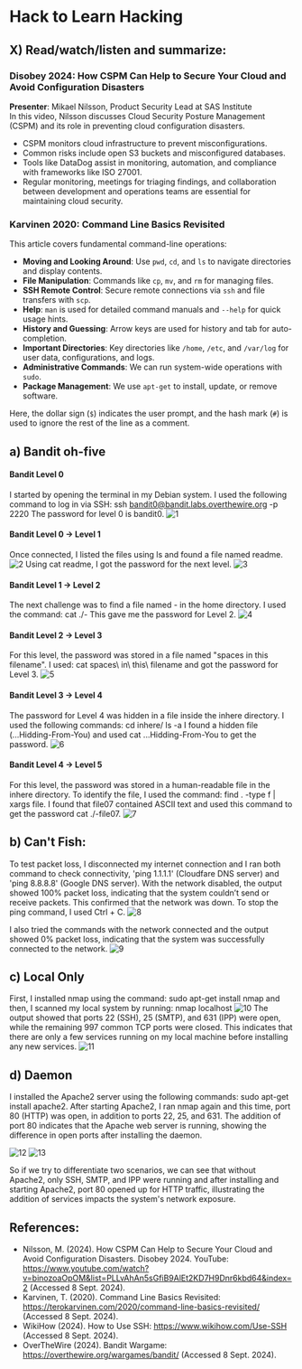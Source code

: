 # Hack to Learn Hacking

## X) Read/watch/listen and summarize:

### Disobey 2024: How CSPM Can Help to Secure Your Cloud and Avoid Configuration Disasters
**Presenter**: Mikael Nilsson, Product Security Lead at SAS Institute  
In this video, Nilsson discusses Cloud Security Posture Management (CSPM) and its role in preventing cloud configuration disasters.  
- CSPM monitors cloud infrastructure to prevent misconfigurations.  
- Common risks include open S3 buckets and misconfigured databases.  
- Tools like DataDog assist in monitoring, automation, and compliance with frameworks like ISO 27001.  
- Regular monitoring, meetings for triaging findings, and collaboration between development and operations teams are essential for maintaining cloud security.

### Karvinen 2020: Command Line Basics Revisited
This article covers fundamental command-line operations:
- **Moving and Looking Around**: Use `pwd`, `cd`, and `ls` to navigate directories and display contents.
- **File Manipulation**: Commands like `cp`, `mv`, and `rm` for managing files.
- **SSH Remote Control**: Secure remote connections via `ssh` and file transfers with `scp`.
- **Help**: `man` is used for detailed command manuals and `--help` for quick usage hints.
- **History and Guessing**: Arrow keys are used for history and tab for auto-completion.
- **Important Directories**: Key directories like `/home`, `/etc`, and `/var/log` for user data, configurations, and logs.
- **Administrative Commands**: We can run system-wide operations with `sudo`.
- **Package Management**: We use `apt-get` to install, update, or remove software.

Here, the dollar sign (`$`) indicates the user prompt, and the hash mark (`#`) is used to ignore the rest of the line as a comment.

## a) Bandit oh-five

#### **Bandit Level 0**
I started by opening the terminal in my Debian system. I used the following command to log in via SSH:
ssh bandit0@bandit.labs.overthewire.org -p 2220
The password for level 0 is bandit0. 
![1](https://github.com/user-attachments/assets/605e7d78-3f85-4c66-a95e-afeb4347e762)

#### **Bandit Level 0 → Level 1**
Once connected, I listed the files using ls and found a file named readme. 
![2](https://github.com/user-attachments/assets/c00aeb98-a8a1-43a5-8254-d4682d8acd44)
Using cat readme, I got the password for the next level.
![3](https://github.com/user-attachments/assets/f8852a7d-414f-4234-80e2-88cef6dcf5d0)

#### **Bandit Level 1 → Level 2**
The next challenge was to find a file named - in the home directory. I used the command:
cat ./- This gave me the password for Level 2.
![4](https://github.com/user-attachments/assets/a14eb01c-6790-4d71-af55-7f066f7a0a62)

#### **Bandit Level 2 → Level 3**
For this level, the password was stored in a file named "spaces in this filename". I used:
cat spaces\ in\ this\ filename and got the password for Level 3.
![5](https://github.com/user-attachments/assets/882310cb-7fae-43e8-9cce-778f29803250)


#### **Bandit Level 3 → Level 4**
The password for Level 4 was hidden in a file inside the inhere directory. I used the following commands:
cd inhere/
ls -a
I found a hidden file (...Hidding-From-You) and used cat ...Hidding-From-You to get the password.
![6](https://github.com/user-attachments/assets/5cc002a9-8f47-489a-807b-f50009cfcf17)


#### **Bandit Level 4 → Level 5**
For this level, the password was stored in a human-readable file in the inhere directory. To identify the file, I used the command: find . -type f | xargs file. I found that file07 contained ASCII text and used this command to get the password cat ./-file07.
![7](https://github.com/user-attachments/assets/d8b8341f-adbf-4379-9855-30ce0d6ebc6c)

## b) Can't Fish: 
To test packet loss, I disconnected my internet connection and I ran both command to check connectivity, 'ping 1.1.1.1' (Cloudfare DNS server) and 'ping 8.8.8.8' (Google DNS server).
With the network disabled, the output showed 100% packet loss, indicating that the system couldn’t send or receive packets. This confirmed that the network was down. To stop the ping command, I used Ctrl + C.
![8](https://github.com/user-attachments/assets/a918095b-a1a4-4ac1-a2ba-eb729e1b4b48)

I also tried the commands with the network connected and the output showed 0% packet loss, indicating that the system was successfully connected to the network. 
![9](https://github.com/user-attachments/assets/d6d68b32-c48c-401a-b22a-0b2ab649751a)


## c)  Local Only
First, I installed nmap using the command: sudo apt-get install nmap and then, I scanned my local system by running: nmap localhost
![10](https://github.com/user-attachments/assets/2eab80b9-98a4-4667-a8ec-8480e08df972)
The output showed that ports 22 (SSH), 25 (SMTP), and 631 (IPP) were open, while the remaining 997 common TCP ports were closed. This indicates that there are only a few services running on my local machine before installing any new services.
![11](https://github.com/user-attachments/assets/da8f3b69-822e-405c-8ba5-6621d1a96a83)


## d) Daemon
I installed the Apache2 server using the following commands: sudo apt-get install apache2. After starting Apache2, I ran nmap again and this time, port 80 (HTTP) was open, in addition to ports 22, 25, and 631. The addition of port 80 indicates that the Apache web server is running, showing the difference in open ports after installing the daemon.

![12](https://github.com/user-attachments/assets/eb745861-f1b7-4e4f-9ffb-8cd4be6d4485)
![13](https://github.com/user-attachments/assets/21bee26a-6e9f-4c6d-a532-4917235dd34c)

So if we try to differentiate two scenarios, we can see that without Apache2, only SSH, SMTP, and IPP were running and after installing and starting Apache2, port 80 opened up for HTTP traffic, illustrating the addition of services impacts the system's network exposure.



## References:
- Nilsson, M. (2024). How CSPM Can Help to Secure Your Cloud and Avoid Configuration Disasters. Disobey 2024. YouTube: https://www.youtube.com/watch?v=binozoaOpOM&list=PLLvAhAn5sGfiB9AlEt2KD7H9Dnr6kbd64&index=2 (Accessed 8 Sept. 2024).
- Karvinen, T. (2020). Command Line Basics Revisited: https://terokarvinen.com/2020/command-line-basics-revisited/ (Accessed 8 Sept. 2024).
- WikiHow (2024). How to Use SSH: https://www.wikihow.com/Use-SSH (Accessed 8 Sept. 2024).
- OverTheWire (2024). Bandit Wargame: https://overthewire.org/wargames/bandit/ (Accessed 8 Sept. 2024).





